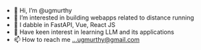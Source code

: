 - 👋 Hi, I’m @ugmurthy
- 👀 I’m interested in building webapps related to distance running
- 🌱 I dabble in FastAPI, Vue, React JS
- 🌱 Have keen interest in learning LLM and its applications 
- 📫 How to reach me ...ugmurthy@gmail.com

<!---
ugmurthy/ugmurthy is a ✨ special ✨ repository because its `README.md` (this file) appears on your GitHub profile.
You can click the Preview link to take a look at your changes.
--->
